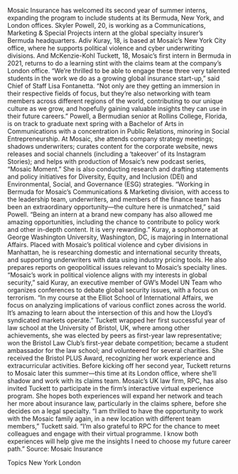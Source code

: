 Mosaic Insurance has welcomed its second year of summer interns, expanding the program to include students at its Bermuda, New York, and London offices.
Skyler Powell, 20, is working as a Communications, Marketing & Special Projects intern at the global specialty insurer’s Bermuda headquarters. Adiv Kuray, 18, is based at Mosaic’s New York City office, where he supports political violence and cyber underwriting divisions. And McKenzie-Kohl Tuckett, 18, Mosaic’s first intern in Bermuda in 2021, returns to do a learning stint with the claims team at the company’s London office.
“We’re thrilled to be able to engage these three very talented students in the work we do as a growing global insurance start-up,” said Chief of Staff Lisa Fontanetta. “Not only are they getting an immersion in their respective fields of focus, but they’re also networking with team members across different regions of the world, contributing to our unique culture as we grow, and hopefully gaining valuable insights they can use in their future careers.”
Powell, a Bermudian senior at Rollins College, Florida, is on track to graduate next spring with a Bachelor of Arts in Communications with a concentration in Public Relations, minoring in Social Entrepreneurship. At Mosaic, she attends company strategy meetings; shadows underwriters; curates content for the corporate website, news releases and social channels (including a ‘takeover’ of its Instagram Stories); and helps with production of Mosaic’s new podcast series, “Mosaic Moment.” She is also conducting research and drafting statements and policy initiatives for Diversity, Equity, and Inclusion (DEI) and Environmental, Social, and Governance (ESG) strategies.
“Working in Bermuda for Mosaic’s Communications & Marketing division, with access to the leadership team, underwriters, and members of the finance team has been an extraordinary opportunity—the culture here is unmatched,” said Powell. “Being an intern at a brand new company has also allowed me amazing opportunities, including the chance to contribute to policy work and other in-depth content. It is very rewarding.”
Kuray, a sophomore at George Washington University, Washington, DC, is majoring in International Affairs. Placed with Mosaic’s political violence and cyber divisions in Manhattan, he is researching domestic and international security threats, and supporting underwriters with data using industry pricing tools. He also prepares reports on geopolitical issues relevant to Mosaic’s specialty lines.
“Mosaic’s work in political violence aligns with my interests in global security,” said Kuray, an executive member of GW’s Model UN Team who organizes conferences to debate global security issues, with a focus on terrorism. “In my course at the Elliot School of International Affairs, we focus on analyzing implications of various conflict zones across the world. It’s amazing to learn about the intersection of this and how the Lloyd’s syndicated markets operate.”
Tuckett wrapped her first successful year of law school at the University of Bristol, UK, where among other achievements, she was elected by peers as first-year law representative; won the Bristol Law Club’s first-year debate competition; became a student ambassador for the law school; and volunteered for several charities. She received the Bristol PLUS Award, recognizing her work experience and extracurricular activities.
Before kicking off her second year, Tuckett returns to Mosaic later this summer—this time at its London office, where she’ll shadow and work with its claims team. Mosaic’s UK law firm, RPC, has also invited Tuckett to participate in the firm’s interactive virtual experience program. She hopes both experiences will expand her network and teach her more about insurance law, particularly in the claims sphere, before she decides on a legal specialty.
“I am thrilled to have the opportunity to work with the Mosaic family again, in a new location with different team members,” Tuckett said. “I’m also grateful to RPC for the chance to meet colleagues and engage with their virtual programme. I know both experiences will help give me the insights I need to choose my future career path.”
Source: Mosaic Insurance

Topics
New York
London
